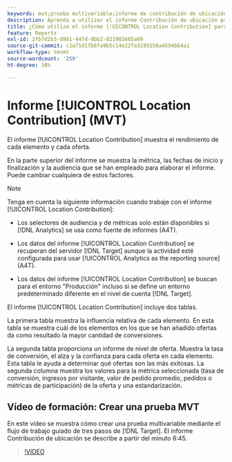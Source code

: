```yaml
---
keywords: mvt;prueba multivariable;informe de contribución de ubicación
description: Aprenda a utilizar el informe Contribución de ubicación para las actividades de Adobe  [!DNL Target] [!UICONTROL Experience Targeting] que muestran el rendimiento de cada elemento y cada oferta.
title: ¿Cómo utilizo el informe [!UICONTROL Location Contribution] para actividades [!UICONTROL Multivariate Test]?
feature: Reports
exl-id: 2fb7d2b3-d981-44fd-9bb2-021903605a09
source-git-commit: c1a71d1fb6fa9b5c14e22fa3199358a4594bb4a1
workflow-type: tm+mt
source-wordcount: '259'
ht-degree: 38%

---
```


# Informe [!UICONTROL Location Contribution] (MVT)

El informe [!UICONTROL Location Contribution] muestra el rendimiento de cada elemento y cada oferta.

En la parte superior del informe se muestra la métrica, las fechas de inicio y finalización y la audiencia que se han empleado para elaborar el informe. Puede cambiar cualquiera de estos factores.

>[!NOTE]
>
>Tenga en cuenta la siguiente información cuando trabaje con el informe [!UICONTROL Location Contribution]:
>
>* Los selectores de audiencia y de métricas solo están disponibles si [!DNL Analytics] se usa como fuente de informes (A4T).
>
>* Los datos del informe [!UICONTROL Location Contribution] se recuperan del servidor [!DNL Target] aunque la actividad esté configurada para usar [!UICONTROL Analytics as the reporting source] (A4T).
>
>* Los datos del informe [!UICONTROL Location Contribution] se buscan para el entorno &quot;Producción&quot; incluso si se define un entorno predeterminado diferente en el nivel de cuenta [!DNL Target].

El informe [!UICONTROL Location Contribution] incluye dos tablas.

La primera tabla muestra la influencia relativa de cada elemento. En esta tabla se muestra cuál de los elementos en los que se han añadido ofertas da como resultado la mayor cantidad de conversiones.

La segunda tabla proporciona un informe de nivel de oferta. Muestra la tasa de conversión, el alza y la confianza para cada oferta en cada elemento. Esta tabla le ayuda a determinar qué ofertas son las más exitosas. La segunda columna muestra los valores para la métrica seleccionada (tasa de conversión, ingresos por visitante, valor de pedido promedio, pedidos o métricas de participación) de la oferta y una estandarización.

## Vídeo de formación: Crear una prueba MVT

En este vídeo se muestra cómo crear una prueba multivariable mediante el flujo de trabajo guiado de tres pasos de [!DNL Target]. El informe Contribución de ubicación se describe a partir del minuto 8:45.

>[!VIDEO](https://video.tv.adobe.com/v/29713?captions=spa)
